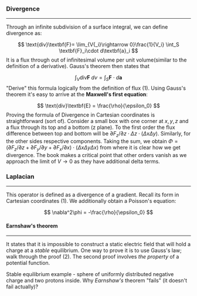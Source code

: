 ### Divergence
---
Through an infinite subdivision of a surface integral, we can define divergence as:

$$
\text{div}\textbf{F}= \lim_{V{_i}\rightarrow 0}\frac{1}{V_i} \int_S \textbf{F}_i\cdot d\textbf{a}_i
$$
It is a flux through out of infinitesimal volume per unit volume(similar to the definition of a derivative). Gauss's theorem then states that

$$
\int_V \text{div}\textbf{F}\; dv = \int_S \textbf{F} \cdot d\textbf{a}
$$
"Derive" this formula logically from the definition of flux (1). Using Gauss's theorem it's easy to arrive at the **Maxwell's first equation**: 

$$
\text{div}\textbf{E} = \frac{\rho}{\epsilon_0}
$$
Proving the formula of Divergence in Cartesian coordinates is straightforward (sort of). Consider a small box with one corner at $x,y,z$ and a flux through its top and a bottom (z plane). To the first order the flux difference between top and bottom will be $\partial F_z/\partial z \cdot \Delta z \cdot (\Delta x \Delta y)$. Similarly, for the other sides respective components. Taking the sum, we obtain $\Phi = (\partial F_z/\partial z + \partial F_y/\partial y + \partial F_x/\partial x) \cdot (\Delta x \Delta y \Delta x)$ from where it is clear how we get divergence.
The book makes a critical point that other orders vanish as we approach the limit of $V\rightarrow 0$ as they have additional delta terms.
### Laplacian 
---
This operator is defined as a divergence of a gradient. Recall its form in Cartesian coordinates (1). We additionally obtain a Poisson's equation: 

$$
\nabla^2\phi = -\frac{\rho}{\epsilon_0}
$$

#### Earnshaw's theorem 
---
It states that it is impossible to construct a static electric field that will hold a charge at a *stable* equilibrium. One way to prove it is to use Gauss's law; walk through the proof (2). The second proof involves *the property* of a potential function.

Stable equilibrium example - sphere of uniformly distributed negative charge and two protons inside. Why *Earnshaw's* theorem "fails" (it doesn't fail actually)?




